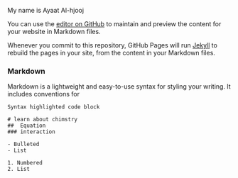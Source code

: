 My name is Ayaat Al-hjooj

You can use the [editor on GitHub](https://github.com/ayaatH/learning-journal/edit/master/index.md) to maintain and preview the content for your website in Markdown files.

Whenever you commit to this repository, GitHub Pages will run [Jekyll](https://jekyllrb.com/) to rebuild the pages in your site, from the content in your Markdown files.

### Markdown

Markdown is a lightweight and easy-to-use syntax for styling your writing. It includes conventions for

```h2o
Syntax highlighted code block

# learn about chimstry
##  Equation
### interaction 

- Bulleted
- List

1. Numbered
2. List
